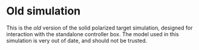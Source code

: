 # Old simulation

This is the *old* version of the solid polarized target simulation, designed for interaction with the standalone controller box.
The model used in this simulation is very out of date, and should not be trusted.
